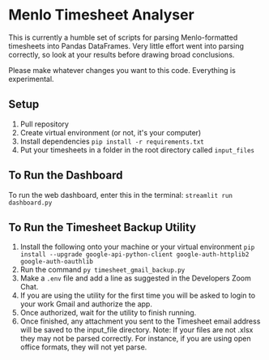 # Menlo Timesheet Analyser
This is currently a humble set of scripts for parsing Menlo-formatted timesheets into Pandas DataFrames. Very little effort went into parsing correctly, so look at your results before drawing broad conclusions. 

Please make whatever changes you want to this code. Everything is experimental.

## Setup
1. Pull repository
2. Create virtual environment (or not, it's your computer)
3. Install dependencies `pip install -r requirements.txt`
4. Put your timesheets in a folder in the root directory called `input_files`

## To Run the Dashboard
To run the web dashboard, enter this in the terminal: `streamlit run dashboard.py`

## To Run the Timesheet Backup Utility
1. Install the following onto your machine or your virtual environment `pip install --upgrade google-api-python-client google-auth-httplib2 google-auth-oauthlib`
2. Run the command `py timesheet_gmail_backup.py`
3. Make a `.env` file and add a line as suggested in the Developers Zoom Chat.
4. If you are using the utility for the first time you will be asked to login to your work Gmail and authorize the app.
5. Once authorized, wait for the utility to finish running.
6. Once finished, any attachment you sent to the Timesheet email address will be saved to the input_file directory.
Note: If your files are not .xlsx they may not be parsed correctly.  For instance, if you are using open office formats, they will not yet parse.
